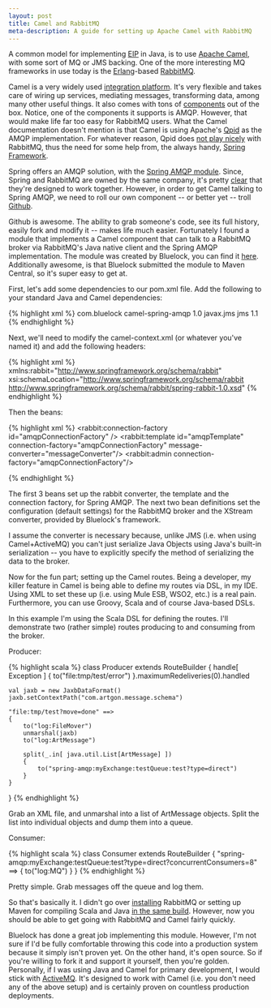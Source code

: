 ```yaml
--- 
layout: post
title: Camel and RabbitMQ
meta-description: A guide for setting up Apache Camel with RabbitMQ
---
```


A common model for implementing [EIP](http://www.eaipatterns.com/ "Enterprise Integration Patterns") in Java, is to use [Apache Camel](http://camel.apache.org/), with some sort of MQ or JMS backing. One of the more interesting MQ frameworks in use today is the [Erlang](http://www.erlang.org/)-based [RabbitMQ](http://www.rabbitmq.com/). 

Camel is a very widely used [integration platform](http://en.wikipedia.org/wiki/Integration_platform). It's very flexible and takes care of wiring up services, mediating messages, transforming data, among many other useful things. It also comes with tons of [components](http://camel.apache.org/components.html) out of the box. Notice, one of the components it supports is AMQP. However, that would make life far too easy for RabbitMQ users. What the Camel documentation doesn't mention is that Camel is using Apache's [Qpid](http://qpid.apache.org/) as the AMQP implementation. For whatever reason, Qpid does [not play nicely](http://www.rabbitmq.com/interoperability.html) with RabbitMQ, thus the need for some help from, the always handy, [Spring Framework](http://www.springsource.org/).

Spring offers an AMQP solution, with the [Spring AMQP module](http://www.springsource.org/spring-amqp). Since, Spring and RabbitMQ are owned by the same company, it's pretty [clear](http://static.springsource.org/spring-amqp/reference/html/#d0e51) that they're designed to work together. However, in order to get Camel talking to Spring AMQP, we need to roll our own component -- or better yet -- troll [Github](http://www.github.com).

<!--more-->

Github is awesome. The ability to grab someone's code, see its full history, easily fork and modify it -- makes life much easier. Fortunately I found a module that implements a Camel component that can talk to a RabbitMQ broker via RabbitMQ's Java native client and the Spring AMQP implementation. The module was created by Bluelock, you can find it [here](https://github.com/Bluelock/camel-spring-amqp). Additionally awesome, is that Bluelock submitted the module to Maven Central, so it's super easy to get at.

First, let's add some dependencies to our pom.xml file. Add the following to your standard Java and Camel dependencies:

{% highlight xml %}
<dependency>
  <groupId>com.bluelock</groupId>
  <artifactId>camel-spring-amqp</artifactId>
  <version>1.0</version>
</dependency>
<dependency>
  <groupId>javax.jms</groupId>
  <artifactId>jms</artifactId>
  <version>1.1</version>
</dependency>
{% endhighlight %}

Next, we'll need to modify the camel-context.xml (or whatever you've named it) and add the following headers:


{% highlight xml %}
xmlns:rabbit="http://www.springframework.org/schema/rabbit"
xsi:schemaLocation="http://www.springframework.org/schema/rabbit http://www.springframework.org/schema/rabbit/spring-rabbit-1.0.xsd"
{% endhighlight %}

Then the beans:

{% highlight xml %}
<rabbit:connection-factory id="amqpConnectionFactory" />
<rabbit:template id="amqpTemplate" connection-factory="amqpConnectionFactory" 
      message-converter="messageConverter"/>
<rabbit:admin connection-factory="amqpConnectionFactory"/>

<bean id="amqpConnectionFactory" 
      class="org.springframework.amqp.rabbit.connection.CachingConnectionFactory">
    <property name="host" value="localhost"/>
    <property name="port" value="5672"/>
    <property name="username" value="guest"/>
    <property name="password" value="guest"/>
    <property name="virtualHost" value="/"/>
</bean>

<bean id="messageConverter" class="amqp.spring.converter.XStreamConverter"/>
{% endhighlight %}

The first 3 beans set up the rabbit converter, the template and the connection factory, for Spring AMQP. The next two bean definitions set the configuration (default settings) for the RabbitMQ broker and the XStream converter, provided by Bluelock's framework. 

I assume the converter is necessary because, unlike JMS (i.e. when using Camel+ActiveMQ) you can't just serialize Java Objects using Java's built-in serialization -- you have to explicitly specify the method of serializing the data to the broker. 

Now for the fun part; setting up the Camel routes. Being a developer, my killer feature in Camel is being able to define my routes via DSL, in my IDE. Using XML to set these up (i.e. using Mule ESB, WSO2, etc.) is a real pain. Furthermore, you can use Groovy, Scala and of course Java-based DSLs. 

In this example I'm using the Scala DSL for defining the routes. I'll demonstrate two (rather simple) routes producing to and consuming from the broker.

Producer:

{% highlight scala %}
class Producer extends RouteBuilder
{
    handle[ Exception ]
    {
        to("file:tmp/test/error")
    }.maximumRedeliveries(0).handled

    val jaxb = new JaxbDataFormat()
    jaxb.setContextPath("com.artgon.message.schema")

    "file:tmp/test?move=done" ==>
    {
        to("log:FileMover")
        unmarshal(jaxb)
        to("log:ArtMessage")

        split(_.in[ java.util.List[ArtMessage] ])
        {
            to("spring-amqp:myExchange:testQueue:test?type=direct")
        }
    }
}
{% endhighlight %}

Grab an XML file, and unmarshal into a list of ArtMessage objects. Split the list into individual objects and dump them into a queue.

Consumer:

{% highlight scala %}
class Consumer extends RouteBuilder
{
  "spring-amqp:myExchange:testQueue:test?type=direct?concurrentConsumers=8" ==>
  {
      to("log:MQ")
  }
}
{% endhighlight %}

Pretty simple. Grab messages off the queue and log them. 

So that's basically it. I didn't go over [installing](http://www.rabbitmq.com/download.html) RabbitMQ or setting up Maven for compiling Scala and Java [in the same build](http://scala-tools.org/mvnsites/maven-scala-plugin/). However, now you should be able to get going with RabbitMQ and Camel fairly quickly. 

Bluelock has done a great job implementing this module. However, I'm not sure if I'd be fully comfortable throwing this code into a production system because it simply isn't proven yet. On the other hand, it's open source. So if you're willing to fork it and support it yourself, then you're golden. Personally, if I was using Java and Camel for primary development, I would stick with [ActiveMQ](http://activemq.apache.org/). It's designed to work with Camel (i.e. you don't need any of the above setup) and is certainly proven on countless production deployments.
